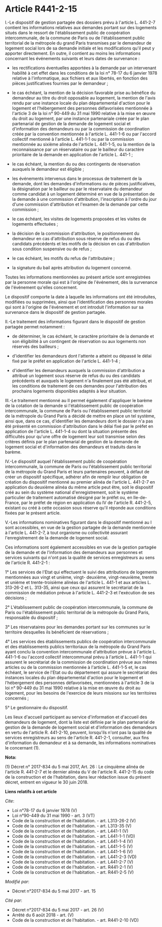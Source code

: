 # Article R441-2-15

I.-Le dispositif de gestion partagée des dossiers prévu à l'article L. 441-2-7 contient les informations relatives aux
demandes portant sur des logements situés dans le ressort de l'établissement public de coopération intercommunale, de la
commune de Paris ou de l'établissement public territorial de la métropole du grand Paris transmises par le demandeur de
logement social lors de sa demande initiale et les modifications qu'il peut y apporter directement. En outre, il contient au
moins les informations concernant les événements suivants et leurs dates de survenance :

- les rectifications éventuelles apportées à la demande par un intervenant habilité à cet effet dans les conditions de la loi
n° 78-17 du 6 janvier 1978 relative à l'informatique, aux fichiers et aux libertés, en fonction des pièces justificatives
fournies par le demandeur ;

- le cas échéant, la mention de la décision favorable prise au bénéfice du demandeur au titre du droit opposable au logement,
la mention de l'avis rendu par une instance locale du plan départemental d'action pour le logement et l'hébergement des
personnes défavorisées mentionnée à l'article 3 de la loi n° 90-449 du 31 mai 1990 relative à la mise en œuvre du droit au
logement, par une instance partenariale créée par le plan partenarial de gestion de la demande de logement social et
d'information des demandeurs ou par la commission de coordination créée par la convention mentionnée à l'article L. 441-1-6
ou par l'accord collectif mentionné à l'article L. 441-1-1 ou par la commission mentionnée au sixième alinéa de l'article L.
441-1-5, ou la mention de la reconnaissance par un réservataire ou par le bailleur du caractère prioritaire de la demande en
application de l'article L. 441-1 ;

- le cas échéant, la mention du ou des contingents de réservation auxquels le demandeur est éligible ;

- les événements intervenus dans le processus de traitement de la demande, dont les demandes d'informations ou de pièces
justificatives, la désignation par le bailleur ou par le réservataire du demandeur comme candidat à un logement déterminé en
vue de la présentation de la demande à une commission d'attribution, l'inscription à l'ordre du jour d'une commission
d'attribution et l'examen de la demande par cette commission ;

- le cas échéant, les visites de logements proposées et les visites de logements effectuées ;

- la décision de la commission d'attribution, le positionnement du demandeur en cas d'attribution sous réserve de refus du ou
des candidats précédents et les motifs de la décision en cas d'attribution sous condition suspensive ou de refus ;

- le cas échéant, les motifs du refus de l'attributaire ;

- la signature du bail après attribution du logement concerné. 

Toutes les informations mentionnées au présent article sont enregistrées par la personne morale qui est à l'origine de
l'événement, dès la survenance de l'événement qu'elles concernent. 

Le dispositif comporte la date à laquelle les informations ont été introduites, modifiées ou supprimées, ainsi que
l'identification des personnes morales qui sont à l'origine de l'événement et ont introduit l'information sur sa survenance
dans le dispositif de gestion partagée. 

II.-Le traitement des informations figurant dans le dispositif de gestion partagée permet notamment :

- de déterminer, le cas échéant, le caractère prioritaire de la demande et son éligibilité à un contingent de réservation ou
aux logements non réservés des bailleurs ;

- d'identifier les demandeurs dont l'attente a atteint ou dépassé le délai fixé par le préfet en application de l'article L.
441-1-4 ;

- d'identifier les demandeurs auxquels la commission d'attribution a attribué un logement sous réserve de refus du ou des
candidats précédents et auxquels le logement n'a finalement pas été attribué, et les conditions de traitement de ces demandes
pour l'attribution des prochains logements disponibles adaptés à leur situation. 

III.-Le traitement mentionné au II permet également d'appliquer le barème de la cotation de la demande si l'établissement
public de coopération intercommunale, la commune de Paris ou l'établissement public territorial de la métropole du Grand
Paris a décidé de mettre en place un tel système, ainsi que, dans ce cas, d'identifier les demandeurs dont le dossier n'a pas
été présenté en commission d'attribution dans le délai fixé par le préfet en application de l'article L. 441-1-4 ou dont la
situation présente des difficultés pour qu'une offre de logement leur soit transmise selon des critères définis par le plan
partenarial de gestion de la demande de logement social et d'information des demandeurs et traduits dans le barème. 

IV.-Le dispositif auquel l'établissement public de coopération intercommunale, la commune de Paris ou l'établissement public
territorial de la métropole du Grand Paris et leurs partenaires peuvent, à défaut de créer un dispositif spécifique, adhérer
afin de remplir leur obligation de création du dispositif mentionné au premier alinéa de l'article L. 441-2-7 en application
du deuxième alinéa du même article peut être, soit le dispositif créé au sein du système national d'enregistrement, soit le
système particulier de traitement automatisé désigné par le préfet ou, en Ile-de-France, par le préfet de région en
application du IV de l'article R. 441-2-5, existant ou créé à cette occasion sous réserve qu'il réponde aux conditions fixées
par le présent article. 

V.-Les informations nominatives figurant dans le dispositif mentionné au I sont accessibles, en vue de la gestion partagée de
la demande mentionnée à l'article L. 441-2-7, à tout organisme ou collectivité assurant l'enregistrement de la demande de
logement social. 

Ces informations sont également accessibles en vue de la gestion partagée de la demande et de l'information des demandeurs
aux personnes et services suivants qui n'ont pas la qualité de services enregistreurs au sens de l'article R. 441-2-1 : 

1° Les services de l'Etat qui effectuent le suivi des attributions de logements mentionnées aux vingt et unième, vingt-
deuxième, vingt-neuvième, trente et unième et trente-troisième alinéas de l'article L. 441-1 et aux articles L. 313-26-2 et
L. 313-35, ainsi que ceux qui assurent le secrétariat de la commission de médiation prévue à l'article L. 441-2-3 et
l'exécution de ses décisions ; 

2° L'établissement public de coopération intercommunale, la commune de Paris ou l'établissement public territorial de la
métropole du Grand Paris, responsable du dispositif ; 

3° Les réservataires pour les demandes portant sur les communes sur le territoire desquelles ils bénéficient de
réservations ; 

4° Les services des établissements publics de coopération intercommunale et des établissements publics territoriaux de la
métropole du Grand Paris ayant conclu la convention intercommunale d'attribution prévue à l'article L. 441-1-6 ou l'accord
collectif intercommunal prévu à l'article L. 441-1-1 qui assurent le secrétariat de la commission de coordination prévue aux
mêmes articles ou de la commission mentionnée à l'article L. 441-1-5 et, le cas échéant, le service de l'Etat ou du
département qui assure le secrétariat des instances locales du plan départemental d'action pour le logement et l'hébergement
des personnes défavorisées, mentionnées à l'article 3 de la loi n° 90-449 du 31 mai 1990 relative à la mise en œuvre du droit
au logement, pour les besoins de l'exercice de leurs missions sur les territoires concernés ; 

5° Le gestionnaire du dispositif. 

Les lieux d'accueil participant au service d'information et d'accueil des demandeurs de logement, dont la liste est définie
par le plan partenarial de gestion de la demande de logement social et d'information des demandeurs en vertu de l'article R.
441-2-10, peuvent, lorsqu'ils n'ont pas la qualité de services enregistreurs au sens de l'article R. 441-2-1, consulter, aux
fins d'information du demandeur et à sa demande, les informations nominatives le concernant (1).

**Nota:**

(1) Décret n° 2017-834 du 5 mai 2017, Art. 26 : Le cinquième alinéa de l'article R. 441-2-7 et le dernier alinéa du V de
l'article R. 441-2-15 du code de la construction et de l'habitation, dans leur rédaction issue du présent décret, entrent en
vigueur le 30 juin 2018.

**Liens relatifs à cet article**

_Cite_:

  - Loi n°78-17 du 6 janvier 1978 (V)
  - Loi n°90-449 du 31 mai 1990 - art. 3 (VT)
  - Code de la construction et de l'habitation. - art. L313-26-2 (V)
  - Code de la construction et de l'habitation. - art. L313-35 (V)
  - Code de la construction et de l'habitation. - art. L441-1 (V)
  - Code de la construction et de l'habitation. - art. L441-1-1 (VD)
  - Code de la construction et de l'habitation. - art. L441-1-4 (V)
  - Code de la construction et de l'habitation. - art. L441-1-5 (V)
  - Code de la construction et de l'habitation. - art. L441-1-6 (V)
  - Code de la construction et de l'habitation. - art. L441-2-3 (VD)
  - Code de la construction et de l'habitation. - art. L441-2-7 (V)
  - Code de la construction et de l'habitation. - art. R441-2-1 (V)
  - Code de la construction et de l'habitation. - art. R441-2-5 (V)

_Modifié par_:

  - Décret n°2017-834 du 5 mai 2017 - art. 15

_Cité par_:

  - Décret n°2017-834 du 5 mai 2017 - art. 26 (V)
  - Arrêté du 6 août 2018 - art. (V)
  - Code de la construction et de l'habitation. - art. R441-2-10 (VD)
